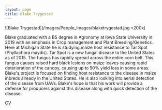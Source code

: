 ```yaml
---
layout: page
title: Blake Trygestad
---
```


![Blake Trygestad](/images/People_Images/blaketrygestad.jpg =200x)

Blake graduated with a BS degree in Agronomy at Iowa State University in 2019 with an emphasis in Crop management and Plant Breeding/Genetics. Here at Michigan State he is studying maize host resistance to Tar Spot (Phyllachora maydis). Tar Spot is a new fungal disease to the United States as of 2015. The fungus has rapidly spread across the entire corn belt. This fungus causes raised hard black lesions on maize leaves causing rapid deterioration of the canopy, causing up to 50% yield loss in some areas. Blake's project is focused on finding host resistance to the disease in maize inbreds already in the United States. He is also looking into aerial detection of the disease from UAVs. Blake's hope is that his work will provide a defense for producers against this disease along with quick detection of the disease.

[CV](/CVs/blaketrygestad.pdf)